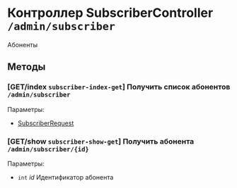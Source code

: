 # Контроллер SubscriberController `/admin/subscriber`

Абоненты

## Методы

### [GET/index `subscriber-index-get`] Получить список абонентов `/admin/subscriber`

Параметры: 

- [SubscriberRequest](../OBJECT.md#SubscriberRequest) 

### [GET/show `subscriber-show-get`] Получить абонента `/admin/subscriber/{id}`

Параметры: 

- `int` *id* Идентификатор абонента
